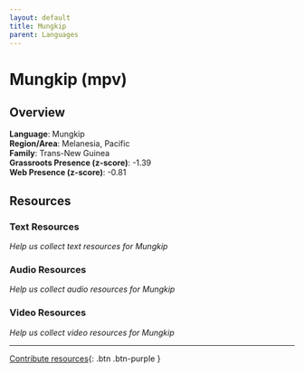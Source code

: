 ```yaml
---
layout: default
title: Mungkip
parent: Languages
---
```


# Mungkip (mpv)

## Overview

**Language**: Mungkip  
**Region/Area**: Melanesia, Pacific  
**Family**: Trans-New Guinea  
**Grassroots Presence (z-score)**: -1.39  
**Web Presence (z-score)**: -0.81  

## Resources

### Text Resources
*Help us collect text resources for Mungkip*

### Audio Resources
*Help us collect audio resources for Mungkip*

### Video Resources
*Help us collect video resources for Mungkip*

---

[Contribute resources](https://forms.office.com/e/1SfLJx3u1r){: .btn .btn-purple }
